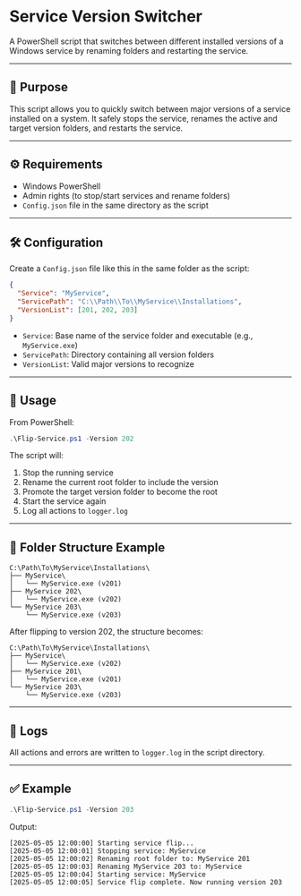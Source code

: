 # Service Version Switcher

A PowerShell script that switches between different installed versions of a Windows service by renaming folders and restarting the service.

---

## 📌 Purpose

This script allows you to quickly switch between major versions of a service installed on a system. It safely stops the service, renames the active and target version folders, and restarts the service.

---

## ⚙️ Requirements

- Windows PowerShell
- Admin rights (to stop/start services and rename folders)
- `Config.json` file in the same directory as the script

---

## 🛠️ Configuration

Create a `Config.json` file like this in the same folder as the script:

```json
{
  "Service": "MyService",
  "ServicePath": "C:\\Path\\To\\MyService\\Installations",
  "VersionList": [201, 202, 203]
}
```

- `Service`: Base name of the service folder and executable (e.g., `MyService.exe`)
- `ServicePath`: Directory containing all version folders
- `VersionList`: Valid major versions to recognize

---

## 🚀 Usage

From PowerShell:

```powershell
.\Flip-Service.ps1 -Version 202
```

The script will:

1. Stop the running service
2. Rename the current root folder to include the version
3. Promote the target version folder to become the root
4. Start the service again
5. Log all actions to `logger.log`

---

## 📂 Folder Structure Example

```
C:\Path\To\MyService\Installations\
├── MyService\
│   └── MyService.exe (v201)
├── MyService 202\
│   └── MyService.exe (v202)
└── MyService 203\
    └── MyService.exe (v203)
```

After flipping to version 202, the structure becomes:

```
C:\Path\To\MyService\Installations\
├── MyService\
│   └── MyService.exe (v202)
├── MyService 201\
│   └── MyService.exe (v201)
└── MyService 203\
    └── MyService.exe (v203)
```

---

## 🧾 Logs

All actions and errors are written to `logger.log` in the script directory.

---

## ✅ Example

```powershell
.\Flip-Service.ps1 -Version 203
```

Output:

```
[2025-05-05 12:00:00] Starting service flip...
[2025-05-05 12:00:01] Stopping service: MyService
[2025-05-05 12:00:02] Renaming root folder to: MyService 201
[2025-05-05 12:00:03] Renaming MyService 203 to: MyService
[2025-05-05 12:00:04] Starting service: MyService
[2025-05-05 12:00:05] Service flip complete. Now running version 203
```
